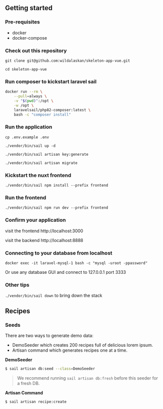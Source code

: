 ## Getting started

### Pre-requisites
- docker
- docker-compose

### Check out this repository
`git clone git@github.com:wildalaskan/skeleton-app-vue.git`

`cd skeleton-app-vue`

### Run composer to kickstart laravel sail

```bash
docker run --rm \
    --pull=always \
    -v "$(pwd)":/opt \
    -w /opt \
    laravelsail/php82-composer:latest \
    bash -c "composer install"
```

### Run the application
`cp .env.example .env`

`./vendor/bin/sail up -d`

`./vendor/bin/sail artisan key:generate`

`./vendor/bin/sail artisan migrate`

### Kickstart the nuxt frontend
`./vendor/bin/sail npm install --prefix frontend`

### Run the frontend
`./vendor/bin/sail npm run dev --prefix frontend`

### Confirm your application
visit the frontend http://localhost:3000

visit the backend http://localhost:8888


### Connecting to your database from localhost
`docker exec -it laravel-mysql-1 bash -c "mysql -uroot -ppassword"`

Or use any database GUI and connect to 127.0.0.1 port 3333


### Other tips
`./vendor/bin/sail down` to bring down the stack

## Recipes

### Seeds

There are two ways to generate demo data:

* DemoSeeder which creates 200 recipes full of delicious lorem ipsum.
* Artisan command which generates recipes one at a time.


**DemoSeeder**

```bash
$ sail artisan db:seed --class=DemoSeeder
```

> We recommend running `sail artisan db:fresh` before this seeder for a fresh DB.

**Artisan Command**

```bash
$ sail artisan recipe:create
```
